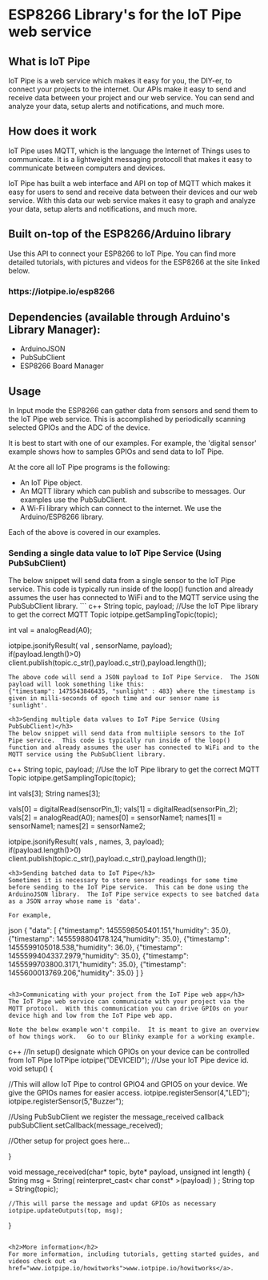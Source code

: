 <h1>ESP8266 Library's for the IoT Pipe web service</h1>

<h2>What is IoT Pipe</h2>
IoT Pipe is a web service which makes it easy for you, the DIY-er, to connect your projects to the internet.  Our APIs make it easy to send and receive data between your project and our web service.  You can send and analyze your data, setup alerts and notifications, and much more.

<h2>How does it work</h2>
IoT Pipe uses MQTT, which is the language the Internet of Things uses to communicate. It is a lightweight messaging protocoll that makes it easy to communicate between computers and devices.

IoT Pipe has built a web interface and API on top of MQTT which makes it easy for users to send and receive data between their devices and our web service.  With this data our web service makes it easy to graph and analyze your data, setup alerts and notifications, and much more.


<h2>Built on-top of the ESP8266/Arduino library</h2>
Use this API to connect your ESP8266 to IoT Pipe.  You can find more detailed tutorials, with pictures and videos for the ESP8266 at the site linked below.

<h3>https://iotpipe.io/esp8266</h3>


<h2>Dependencies (available through Arduino's Library Manager):</h2>
<ul>
<li>ArduinoJSON</li>
<li>PubSubClient</li>
<li>ESP8266 Board Manager</li>
</ul>


<h2>Usage</h2>
In Input mode the ESP8266 can gather data from sensors and send them to the IoT Pipe web service. This is accomplished by periodically scanning selected GPIOs and the ADC of the device.

It is best to start with one of our examples.  For example, the 'digital sensor' example shows how to samples GPIOs and send data to IoT Pipe.

At the core all IoT Pipe programs is the following:

<ul>
<li>An IoT Pipe object.</li>
<li>An MQTT library which can publish and subscribe to messages.  Our examples use the PubSubClient.</li>
<li>A Wi-Fi library which can connect to the internet.  We use the Arduino/ESP8266 library.</li>
</ul>

Each of the above is covered in our examples.

<h3>Sending a single data value to IoT Pipe Service (Using PubSubClient)</h3>
The below snippet will send data from a single sensor to the IoT Pipe service.  This code is typically run inside of the loop() function and already assumes the user has connected to WiFi and to the MQTT service using the PubSubClient library.
```
c++
String topic, payload;
//Use the IoT Pipe library to get the correct MQTT Topic
iotpipe.getSamplingTopic(topic);

int val = analogRead(A0);

iotpipe.jsonifyResult( val , sensorName, payload);   
if(payload.length()>0)
client.publish(topic.c_str(),payload.c_str(),payload.length());
```
The above code will send a JSON payload to IoT Pipe Service.  The JSON payload will look something like this:
{"timestamp": 1475543846435, "sunlight" : 483} where the timestamp is given in milli-seconds of epoch time and our sensor name is 'sunlight'.

<h3>Sending multiple data values to IoT Pipe Service (Using PubSubClient)</h3>
The below snippet will send data from multiiple sensors to the IoT Pipe service.  This code is typically run inside of the loop() function and already assumes the user has connected to WiFi and to the MQTT service using the PubSubClient library.
```
c++
String topic, payload;
//Use the IoT Pipe library to get the correct MQTT Topic
iotpipe.getSamplingTopic(topic);

int vals[3];
String names[3];

vals[0] = digitalRead(sensorPin_1);
vals[1] = digitalRead(sensorPin_2);
vals[2] = analogRead(A0);
names[0] = sensorName1;
names[1] = sensorName1;
names[2] = sensorName2;

iotpipe.jsonifyResult( vals , names, 3, payload);   
if(payload.length()>0)
client.publish(topic.c_str(),payload.c_str(),payload.length());
```
<h3>Sending batched data to IoT Pipe</h3>
Sometimes it is necessary to store sensor readings for some time before sending to the IoT Pipe service.  This can be done using the ArduinoJSON library.  The IoT Pipe service expects to see batched data as a JSON array whose name is 'data'.

For example,
```
json
{
	"data": [
	  {"timestamp": 1455598505401.151,"humidity": 35.0}, 
	  {"timestamp": 1455598804178.124,"humidity": 35.0}, 
	  {"timestamp": 1455599105018.538,"humidity": 36.0}, 
	  {"timestamp": 1455599404337.2979,"humidity": 35.0}, 
	  {"timestamp": 1455599703800.3171,"humidity": 35.0}, 
	  {"timestamp": 1455600013769.206,"humidity": 35.0}
	]
}
```

<h3>Communicating with your project from the IoT Pipe web app</h3>
The IoT Pipe web service can communicate with your project via the MQTT protocol.  With this communication you can drive GPIOs on your device high and low from the IoT Pipe web app.

Note the below example won't compile.  It is meant to give an overview of how things work.   Go to our Blinky example for a working example.

```
c++
//In setup() designate which GPIOs on your device can be controlled from IoT Pipe
IoTPipe iotpipe("DEVICEID");    //Use your IoT Pipe device id.
void setup() {

  //This will allow IoT Pipe to control GPIO4 and GPIO5 on your device.  We give the GPIOs names for easier access.
  iotpipe.registerSensor(4,"LED");  
  iotpipe.registerSensor(5,"Buzzer");   


  //Using PubSubClient we register the message_received callback
  pubSubClient.setCallback(message_received);

  //Other setup for project goes here...
  
}

void message_received(char* topic, byte* payload, unsigned int length) 
{
	String msg = String( reinterpret_cast< char const* >(payload) ) ;
	String top = String(topic);

	//This will parse the message and updat GPIOs as necessary
	iotpipe.updateOutputs(top, msg);
}
```

<h2>More information</h2>
For more information, including tutorials, getting started guides, and videos check out <a href="www.iotpipe.io/howitworks">www.iotpipe.io/howitworks</a>.

